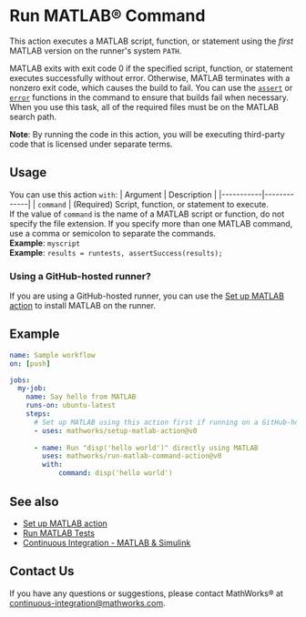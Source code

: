 # Run MATLAB® Command

This action executes a MATLAB script, function, or statement using the _first_
MATLAB version on the runner's system `PATH`.

MATLAB exits with exit code 0 if the specified script, function, or statement
executes successfully without error. Otherwise, MATLAB terminates with a nonzero
exit code, which causes the build to fail. You can use the
[`assert`](https://www.mathworks.com/help/matlab/ref/assert.html) or
[`error`](https://www.mathworks.com/help/matlab/ref/assert.html) functions in
the command to ensure that builds fail when necessary. When you use this task,
all of the required files must be on the MATLAB search path.

**Note**: By running the code in this action, you will be executing third-party
code that is licensed under separate terms.

## Usage

You can use this action `with`:
| Argument  | Description |
|-----------|-------------|
| `command` | (Required) Script, function, or statement to execute. <br/> If the value of `command` is the name of a MATLAB script or function, do not specify the file extension. If you specify more than one MATLAB command, use a comma or semicolon to separate the commands. <br/> **Example**: `myscript` <br/> **Example**: `results = runtests, assertSuccess(results);`

### Using a GitHub-hosted runner?
If you are using a GitHub-hosted runner, you can use the [Set up MATLAB action](https://github.com/mathworks/setup-matlab-action/) to install MATLAB on the runner.

## Example

```yaml
name: Sample workflow
on: [push]

jobs:
  my-job:
    name: Say hello from MATLAB
    runs-on: ubuntu-latest
    steps:
      # Set up MATLAB using this action first if running on a GitHub-hosted runner!
      - uses: mathworks/setup-matlab-action@v0
      
      - name: Run "disp('hello world')" directly using MATLAB
        uses: mathworks/run-matlab-command-action@v0
        with:
            command: disp('hello world')
```

## See also
- [Set up MATLAB action](https://github.com/mathworks/setup-matlab-action/)
- [Run MATLAB Tests](https://github.com/mathworks/run-matlab-tests-action/)
- [Continuous Integration - MATLAB & Simulink](https://www.mathworks.com/solutions/continuous-integration.html)

## Contact Us
If you have any questions or suggestions, please contact MathWorks® at continuous-integration@mathworks.com.
